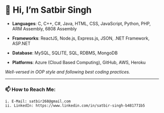 # 👋 Hi, I’m Satbir Singh

- **Languages**:  C, C++, C#, Java, HTML, CSS, JavaScript, Python, PHP, ARM Assembly, 6808 Assembly

- **Frameworks**: ReactJS, Node.js, Express.js, JSON, .NET Framework, ASP.NET

- **Database**: MySQL, SQLITE, SQL, RDBMS, MongoDB

- **Platforms**: Azure (Cloud Based Computing), GitHub, AWS, Heroku

*Well-versed in OOP style and following best coding practices.*

---

### 📫 How to Reach Me:

    i. E-Mail: satbir268@gmail.com
    ii. LinkedIn: https://www.linkedin.com/in/satbir-singh-b481771b5
